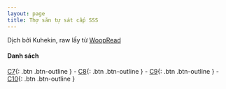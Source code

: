 ```yaml
---
layout: page
title: Thợ săn tự sát cấp SSS
---
```


Dịch bởi Kuhekin, raw lấy từ [WoopRead](https://woopread.com/)

#### Danh sách
[C7](https://kuhekin.github.io/18/01/2022/th%E1%BB%A3-s%C4%83n-t%E1%BB%B1-s%C3%A1t-c%E1%BA%A5p-sss-chap-7){: .btn .btn-outline } - 
[C8](https://kuhekin.github.io/18/01/2022/th%E1%BB%A3-s%C4%83n-t%E1%BB%B1-s%C3%A1t-c%E1%BA%A5p-sss-chap-8){: .btn .btn-outline } - 
[C9](https://kuhekin.github.io/19/01/2022/th%E1%BB%A3-s%C4%83n-t%E1%BB%B1-s%C3%A1t-c%E1%BA%A5p-sss-chap-9){: .btn .btn-outline } - 
[C10](https://kuhekin.github.io/19/01/2022/th%E1%BB%A3-s%C4%83n-t%E1%BB%B1-s%C3%A1t-c%E1%BA%A5p-sss-chap10){: .btn .btn-outline }

